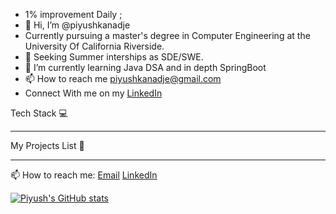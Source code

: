 - 1% improvement Daily ;
- 👋 Hi, I’m @piyushkanadje
- Currently pursuing a master's degree in Computer Engineering at the University Of California Riverside.
- 👀 Seeking Summer interships as SDE/SWE.
- 🌱 I’m currently learning Java DSA and in depth SpringBoot 
- 📫 How to reach me piyushkanadje@gmail.com
- Connect With me on my [LinkedIn](https://www.linkedin.com/in/piyush-kanadje/)


Tech Stack 💻<hr/>

My Projects List 📁 <hr/>

📫 How to reach me:
[Email](piyushkanadje@gmail.com)
[LinkedIn](https://www.linkedin.com/in/piyush-kanadje/)






[![Piyush's GitHub stats](https://github-readme-stats.vercel.app/api?username=piyushkanadje)](https://github.com/piyushkanadje/github-readme-stats)



<!---
piyushkanadje/piyushkanadje is a ✨ special ✨ repository because its `README.md` (this file) appears on your GitHub profile.
You can click the Preview link to take a look at your changes.
--->

